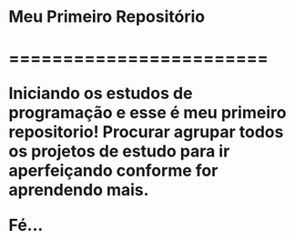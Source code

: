 <h1>Meu Primeiro Repositório<h1>
======================== 

Iniciando os estudos de programação e esse é meu primeiro repositorio!
Procurar agrupar todos os projetos de estudo para ir aperfeiçando conforme for aprendendo mais.

Fé...